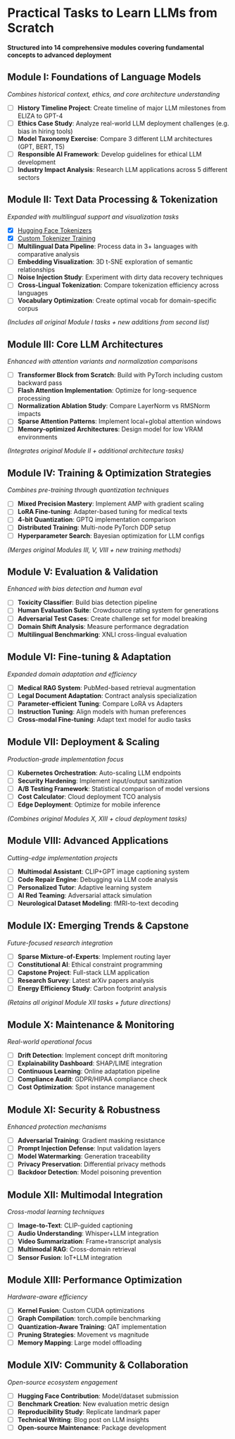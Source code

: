 # Practical Tasks to Learn LLMs from Scratch

**Structured into 14 comprehensive modules covering fundamental concepts to advanced deployment**

## Module I: Foundations of Language Models
*Combines historical context, ethics, and core architecture understanding*

- [ ] **History Timeline Project**: Create timeline of major LLM milestones from ELIZA to GPT-4
- [ ] **Ethics Case Study**: Analyze real-world LLM deployment challenges (e.g. bias in hiring tools)
- [ ] **Model Taxonomy Exercise**: Compare 3 different LLM architectures (GPT, BERT, T5)
- [ ] **Responsible AI Framework**: Develop guidelines for ethical LLM development
- [ ] **Industry Impact Analysis**: Research LLM applications across 5 different sectors

## Module II: Text Data Processing & Tokenization
*Expanded with multilingual support and visualization tasks*

- [x] [Hugging Face Tokenizers](https://colab.research.google.com/...)
- [x] [Custom Tokenizer Training](https://colab.research.google.com/...)
- [ ] **Multilingual Data Pipeline**: Process data in 3+ languages with comparative analysis
- [ ] **Embedding Visualization**: 3D t-SNE exploration of semantic relationships
- [ ] **Noise Injection Study**: Experiment with dirty data recovery techniques
- [ ] **Cross-Lingual Tokenization**: Compare tokenization efficiency across languages
- [ ] **Vocabulary Optimization**: Create optimal vocab for domain-specific corpus

*(Includes all original Module I tasks + new additions from second list)*

## Module III: Core LLM Architectures
*Enhanced with attention variants and normalization comparisons*

- [ ] **Transformer Block from Scratch**: Build with PyTorch including custom backward pass
- [ ] **Flash Attention Implementation**: Optimize for long-sequence processing
- [ ] **Normalization Ablation Study**: Compare LayerNorm vs RMSNorm impacts
- [ ] **Sparse Attention Patterns**: Implement local+global attention windows
- [ ] **Memory-optimized Architectures**: Design model for low VRAM environments

*(Integrates original Module II + additional architecture tasks)*

## Module IV: Training & Optimization Strategies
*Combines pre-training through quantization techniques*

- [ ] **Mixed Precision Mastery**: Implement AMP with gradient scaling
- [ ] **LoRA Fine-tuning**: Adapter-based tuning for medical texts
- [ ] **4-bit Quantization**: GPTQ implementation comparison
- [ ] **Distributed Training**: Multi-node PyTorch DDP setup
- [ ] **Hyperparameter Search**: Bayesian optimization for LLM configs

*(Merges original Modules III, V, VIII + new training methods)*

## Module V: Evaluation & Validation
*Enhanced with bias detection and human eval*

- [ ] **Toxicity Classifier**: Build bias detection pipeline
- [ ] **Human Evaluation Suite**: Crowdsource rating system for generations
- [ ] **Adversarial Test Cases**: Create challenge set for model breaking
- [ ] **Domain Shift Analysis**: Measure performance degradation
- [ ] **Multilingual Benchmarking**: XNLI cross-lingual evaluation

## Module VI: Fine-tuning & Adaptation
*Expanded domain adaptation and efficiency*

- [ ] **Medical RAG System**: PubMed-based retrieval augmentation
- [ ] **Legal Document Adaptation**: Contract analysis specialization
- [ ] **Parameter-efficient Tuning**: Compare LoRA vs Adapters
- [ ] **Instruction Tuning**: Align models with human preferences
- [ ] **Cross-modal Fine-tuning**: Adapt text model for audio tasks

## Module VII: Deployment & Scaling
*Production-grade implementation focus*

- [ ] **Kubernetes Orchestration**: Auto-scaling LLM endpoints
- [ ] **Security Hardening**: Implement input/output sanitization
- [ ] **A/B Testing Framework**: Statistical comparison of model versions
- [ ] **Cost Calculator**: Cloud deployment TCO analysis
- [ ] **Edge Deployment**: Optimize for mobile inference

*(Combines original Modules X, XIII + cloud deployment tasks)*

## Module VIII: Advanced Applications
*Cutting-edge implementation projects*

- [ ] **Multimodal Assistant**: CLIP+GPT image captioning system
- [ ] **Code Repair Engine**: Debugging via LLM code analysis
- [ ] **Personalized Tutor**: Adaptive learning system
- [ ] **AI Red Teaming**: Adversarial attack simulation
- [ ] **Neurological Dataset Modeling**: fMRI-to-text decoding

## Module IX: Emerging Trends & Capstone
*Future-focused research integration*

- [ ] **Sparse Mixture-of-Experts**: Implement routing layer
- [ ] **Constitutional AI**: Ethical constraint programming
- [ ] **Capstone Project**: Full-stack LLM application
- [ ] **Research Survey**: Latest arXiv papers analysis
- [ ] **Energy Efficiency Study**: Carbon footprint analysis

*(Retains all original Module XII tasks + future directions)*

## Module X: Maintenance & Monitoring
*Real-world operational focus*

- [ ] **Drift Detection**: Implement concept drift monitoring
- [ ] **Explainability Dashboard**: SHAP/LIME integration
- [ ] **Continuous Learning**: Online adaptation pipeline
- [ ] **Compliance Audit**: GDPR/HIPAA compliance check
- [ ] **Cost Optimization**: Spot instance management

## Module XI: Security & Robustness
*Enhanced protection mechanisms*

- [ ] **Adversarial Training**: Gradient masking resistance
- [ ] **Prompt Injection Defense**: Input validation layers
- [ ] **Model Watermarking**: Generation traceability
- [ ] **Privacy Preservation**: Differential privacy methods
- [ ] **Backdoor Detection**: Model poisoning prevention

## Module XII: Multimodal Integration
*Cross-modal learning techniques*

- [ ] **Image-to-Text**: CLIP-guided captioning
- [ ] **Audio Understanding**: Whisper+LLM integration
- [ ] **Video Summarization**: Frame+transcript analysis
- [ ] **Multimodal RAG**: Cross-domain retrieval
- [ ] **Sensor Fusion**: IoT+LLM integration

## Module XIII: Performance Optimization
*Hardware-aware efficiency*

- [ ] **Kernel Fusion**: Custom CUDA optimizations
- [ ] **Graph Compilation**: torch.compile benchmarking
- [ ] **Quantization-Aware Training**: QAT implementation
- [ ] **Pruning Strategies**: Movement vs magnitude
- [ ] **Memory Mapping**: Large model offloading

## Module XIV: Community & Collaboration
*Open-source ecosystem engagement*

- [ ] **Hugging Face Contribution**: Model/dataset submission
- [ ] **Benchmark Creation**: New evaluation metric design
- [ ] **Reproducibility Study**: Replicate landmark paper
- [ ] **Technical Writing**: Blog post on LLM insights
- [ ] **Open-source Maintenance**: Package development
